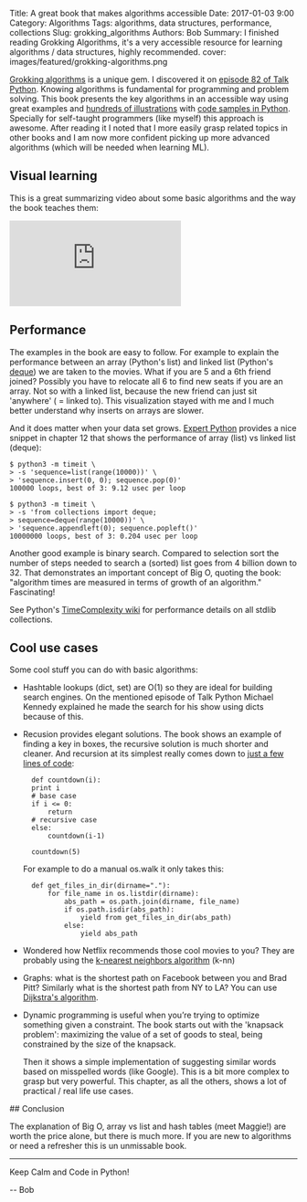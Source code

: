 Title: A great book that makes algorithms accessible
Date: 2017-01-03 9:00
Category: Algorithms
Tags: algorithms, data structures, performance, collections
Slug: grokking_algorithms
Authors: Bob
Summary: I finished reading Grokking Algorithms, it's a very accessible resource for learning algorithms / data structures, highly recommended.
cover: images/featured/grokking-algorithms.png

[Grokking algorithms](https://www.manning.com/books/grokking-algorithms) is a unique gem. I discovered it on [episode 82 of Talk Python](https://talkpython.fm/episodes/show/82/grokking-algorithms-in-python). Knowing algorithms is fundamental for programming and problem solving. This book presents the key algorithms in an accessible way using great examples and [hundreds of illustrations](https://github.com/egonSchiele/grokking_algorithms/tree/master/images) with [code samples in Python](https://github.com/egonSchiele/grokking_algorithms). Specially for self-taught programmers (like myself) this approach is awesome. After reading it I noted that I more easily grasp related topics in other books and I am now more confident picking up more advanced algorithms (which will be needed when learning ML).

## Visual learning

This is a great summarizing video about some basic algorithms and the way the book teaches them:

<div class="container">
<iframe src="https://www.youtube.com/embed/oo_sb4luiPo" frameborder="0" allowfullscreen class="video"></iframe>
</div>

## Performance 

The examples in the book are easy to follow. For example to explain the performance between an array (Python's list) and linked list (Python's [deque](http://pybit.es/collections-deque.html)) we are taken to the movies. What if you are 5 and a 6th friend joined? Possibly you have to relocate all 6 to find new seats if you are an array. Not so with a linked list, because the new friend can just sit 'anywhere' ( = linked to). This visualization stayed with me and I much better understand why inserts on arrays are slower.

And it does matter when your data set grows. [Expert Python](https://www.amazon.com/Expert-Python-Programming-Michal-Jaworski/dp/1785886851/ref=sr_1_1?ie=UTF8&qid=1483428099&sr=8-1&keywords=expert+python) provides a nice snippet in chapter 12 that shows the performance of array (list) vs linked list (deque):

	$ python3 -m timeit \
	> -s 'sequence=list(range(10000))' \
	> 'sequence.insert(0, 0); sequence.pop(0)'
	100000 loops, best of 3: 9.12 usec per loop

	$ python3 -m timeit \
	> -s 'from collections import deque; 
	> sequence=deque(range(10000))' \
	> 'sequence.appendleft(0); sequence.popleft()'
	10000000 loops, best of 3: 0.204 usec per loop

Another good example is binary search. Compared to selection sort the number of steps needed to search a (sorted) list goes from 4 billion down to 32. That demonstrates an important concept of Big O, quoting the book: "algorithm times are measured in terms of growth of an algorithm." Fascinating! 

See Python's [TimeComplexity wiki](https://wiki.python.org/moin/TimeComplexity) for performance details on all stdlib collections.

## Cool use cases

Some cool stuff you can do with basic algorithms: 

* Hashtable lookups (dict, set) are O(1) so they are ideal for building search engines. On the mentioned episode of Talk Python Michael Kennedy explained he made the search for his show using dicts because of this.

* Recusion provides elegant solutions. The book shows an example of finding a key in boxes, the recursive solution is much shorter and cleaner. And recursion at its simplest really comes down to [just a few lines of code](https://github.com/egonSchiele/grokking_algorithms/blob/master/03_recursion/python/01_countdown.py):

		def countdown(i):
		print i
		# base case
		if i <= 0:
			return
		# recursive case
		else:
			countdown(i-1)

		countdown(5)

	For example to do a manual os.walk it only takes this: 

		def get_files_in_dir(dirname="."):
			for file_name in os.listdir(dirname):
				abs_path = os.path.join(dirname, file_name)
				if os.path.isdir(abs_path):
					yield from get_files_in_dir(abs_path)
				else:
					yield abs_path

* Wondered how Netflix recommends those cool movies to you? They are probably using the [k-nearest neighbors algorithm](https://en.wikipedia.org/wiki/K-nearest_neighbors_algorithm) (k-nn) 

* Graphs: what is the shortest path on Facebook between you and Brad Pitt? Similarly what is the shortest path from NY to LA? You can use [Dijkstra's algorithm](https://en.wikipedia.org/wiki/Dijkstra's_algorithm).

* Dynamic programming is useful when you’re trying to optimize something given a constraint. The book starts out with the 'knapsack problem': maximizing the value of a set of goods to steal, being constrained by the size of the knapsack. 

	Then it shows a simple implementation of suggesting similar words based on misspelled words (like Google). This is a bit more complex to grasp but very powerful. This chapter, as all the others, shows a lot of practical / real life use cases.

## Conclusion

The explanation of Big O, array vs list and hash tables (meet Maggie!) are worth the price alone, but there is much more. If you are new to algorithms or need a refresher this is un unmissable book.

---

Keep Calm and Code in Python!

-- Bob
